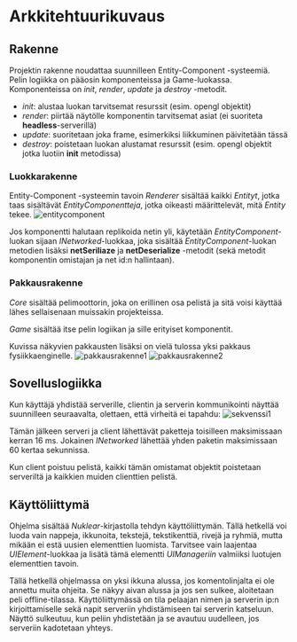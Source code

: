 # Arkkitehtuurikuvaus
## Rakenne
Projektin rakenne noudattaa suunnilleen Entity-Component -systeemiä. Pelin logiikka on pääosin komponenteissa ja Game-luokassa. Komponenteissa on _init_, _render_, _update_ ja _destroy_ -metodit.
* _init_: alustaa luokan tarvitsemat resurssit (esim. opengl objektit)
* _render_: piirtää näytölle komponentin tarvitsemat asiat (ei suoriteta __headless__-serverillä)
* _update_: suoritetaan joka frame, esimerkiksi liikkuminen päivitetään tässä
* _destroy_: poistetaan luokan alustamat resurssit (esim. opengl objektit jotka luotiin __init__ metodissa)

### Luokkarakenne
Entity-Component -systeemin tavoin _Renderer_ sisältää kaikki _Entityt_, jotka taas sisältävät _EntityComponentteja_, jotka oikeasti määrittelevät, mitä _Entity_ tekee.
![entitycomponent](https://i.imgur.com/R4MTfWH.png)

Jos komponentti halutaan replikoida netin yli, käytetään _EntityComponent_-luokan sijaan _INetworked_-luokkaa, joka sisältää _EntityComponent_-luokan metodien lisäksi __netSeriliaze__ ja __netDeserialize__ -metodit (sekä metodit komponentin omistajan ja net id:n hallintaan).

### Pakkausrakenne
_Core_ sisältää pelimoottorin, joka on erillinen osa pelistä ja sitä voisi käyttää lähes sellaisenaan muissakin projekteissa.

_Game_ sisältää itse pelin logiikan ja sille erityiset komponentit.

Kuvissa näkyvien pakkausten lisäksi on vielä tulossa yksi pakkaus fysiikkaenginelle.
![pakkausrakenne1](https://i.imgur.com/52wDCqB.png)
![pakkausrakenne2](https://i.imgur.com/NY2bd2s.png)


## Sovelluslogiikka
Kun käyttäjä yhdistää serverille, clientin ja serverin kommunikointi näyttää suunnilleen seuraavalta, olettaen, että virheitä ei tapahdu:
![sekvenssi1](https://i.imgur.com/46W0bMz.png)

Tämän jälkeen serveri ja client lähettävät paketteja toisilleen maksimissaan kerran 16 ms. Jokainen _INetworked_ lähettää yhden paketin maksimissaan 60 kertaa sekunnissa.

Kun client poistuu pelistä, kaikki tämän omistamat objektit poistetaan serveriltä ja kaikkien muiden clienttien pelistä.


## Käyttöliittymä
Ohjelma sisältää _Nuklear_-kirjastolla tehdyn käyttöliittymän. Tällä hetkellä voi luoda vain nappeja, ikkunoita, tekstejä, tekstikenttiä, rivejä ja ryhmiä, mutta mikään ei estä uusien elementtien luomista. Tarvitsee vain laajentaa _UIElement_-luokkaa ja lisätä tämä elementti _UIManageriin_ valmiiksi luotujen elementtien tavoin.

Tällä hetkellä ohjelmassa on yksi ikkuna alussa, jos komentolinjalta ei ole annettu muita ohjeita. Se näkyy aivan alussa ja jos sen sulkee, aloitetaan peli offline-tilassa. Käyttöliittymässä on tila pelaajan nimen ja serverin ip:n kirjoittamiselle sekä napit serveriin yhdistämiseen tai serverin katseluun. Näyttö sulkeutuu, kun peliin yhdistetään ja se avautuu uudelleen, jos serveriin kadotetaan yhteys.